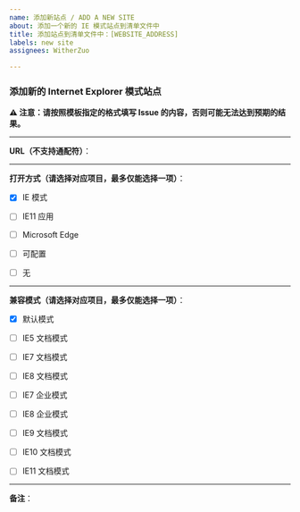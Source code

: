 ```yaml
---
name: 添加新站点 / ADD A NEW SITE
about: 添加一个新的 IE 模式站点到清单文件中
title: 添加站点到清单文件中：[WEBSITE_ADDRESS]
labels: new site
assignees: WitherZuo

---
```


### 添加新的 Internet Explorer 模式站点  

**⚠️ 注意：请按照模板指定的格式填写 Issue 的内容，否则可能无法达到预期的结果。**  

---

**URL（不支持通配符）**：  

---

**打开方式（请选择对应项目，最多仅能选择一项）**：

- [x] IE 模式

- [ ] IE11 应用  

- [ ] Microsoft Edge  

- [ ] 可配置  

- [ ] 无  

---

**兼容模式（请选择对应项目，最多仅能选择一项）**：  

- [x] 默认模式  

- [ ] IE5 文档模式  

- [ ] IE7 文档模式  

- [ ] IE8 文档模式  

- [ ] IE7 企业模式  

- [ ] IE8 企业模式  

- [ ] IE9 文档模式  

- [ ] IE10 文档模式  

- [ ] IE11 文档模式  

---

**备注**：
